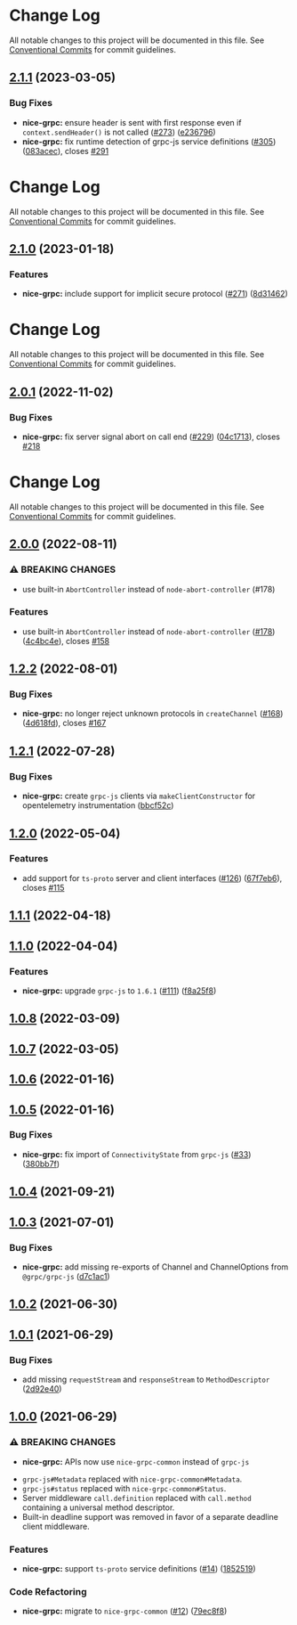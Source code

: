 # Change Log

All notable changes to this project will be documented in this file. See
[Conventional Commits](https://conventionalcommits.org) for commit guidelines.

## [2.1.1](https://github.com/deeplay-io/nice-grpc/compare/nice-grpc@2.1.0...nice-grpc@2.1.1) (2023-03-05)

### Bug Fixes

- **nice-grpc:** ensure header is sent with first response even if
  `context.sendHeader()` is not called
  ([#273](https://github.com/deeplay-io/nice-grpc/issues/273))
  ([e236796](https://github.com/deeplay-io/nice-grpc/commit/e236796e0797be439bd597d0dc42ec3aac54137f))
- **nice-grpc:** fix runtime detection of grpc-js service definitions
  ([#305](https://github.com/deeplay-io/nice-grpc/issues/305))
  ([083acec](https://github.com/deeplay-io/nice-grpc/commit/083acec990c26b65daddf31511f75440196cefa3)),
  closes [#291](https://github.com/deeplay-io/nice-grpc/issues/291)

# Change Log

All notable changes to this project will be documented in this file. See
[Conventional Commits](https://conventionalcommits.org) for commit guidelines.

## [2.1.0](https://github.com/deeplay-io/nice-grpc/compare/nice-grpc@2.0.1...nice-grpc@2.1.0) (2023-01-18)

### Features

- **nice-grpc:** include support for implicit secure protocol
  ([#271](https://github.com/deeplay-io/nice-grpc/issues/271))
  ([8d31462](https://github.com/deeplay-io/nice-grpc/commit/8d31462824caae66cd78d114c7606ed7489311d2))

# Change Log

All notable changes to this project will be documented in this file. See
[Conventional Commits](https://conventionalcommits.org) for commit guidelines.

## [2.0.1](https://github.com/deeplay-io/nice-grpc/compare/nice-grpc@2.0.0...nice-grpc@2.0.1) (2022-11-02)

### Bug Fixes

- **nice-grpc:** fix server signal abort on call end
  ([#229](https://github.com/deeplay-io/nice-grpc/issues/229))
  ([04c1713](https://github.com/deeplay-io/nice-grpc/commit/04c1713759405566f58e836c8f33c31c83a7954d)),
  closes [#218](https://github.com/deeplay-io/nice-grpc/issues/218)

# Change Log

All notable changes to this project will be documented in this file. See
[Conventional Commits](https://conventionalcommits.org) for commit guidelines.

## [2.0.0](https://github.com/deeplay-io/nice-grpc/compare/nice-grpc@1.2.2...nice-grpc@2.0.0) (2022-08-11)

### ⚠ BREAKING CHANGES

- use built-in `AbortController` instead of `node-abort-controller` (#178)

### Features

- use built-in `AbortController` instead of `node-abort-controller`
  ([#178](https://github.com/deeplay-io/nice-grpc/issues/178))
  ([4c4bc4e](https://github.com/deeplay-io/nice-grpc/commit/4c4bc4eacf38bedfbcdd5a41f4471698f7a117ed)),
  closes [#158](https://github.com/deeplay-io/nice-grpc/issues/158)

## [1.2.2](https://github.com/deeplay-io/nice-grpc/compare/nice-grpc@1.2.1...nice-grpc@1.2.2) (2022-08-01)

### Bug Fixes

- **nice-grpc:** no longer reject unknown protocols in `createChannel`
  ([#168](https://github.com/deeplay-io/nice-grpc/issues/168))
  ([4d618fd](https://github.com/deeplay-io/nice-grpc/commit/4d618fdd349381318234f38ed69af49c64628b52)),
  closes [#167](https://github.com/deeplay-io/nice-grpc/issues/167)

## [1.2.1](https://github.com/deeplay-io/nice-grpc/compare/nice-grpc@1.2.0...nice-grpc@1.2.1) (2022-07-28)

### Bug Fixes

- **nice-grpc:** create `grpc-js` clients via `makeClientConstructor` for
  opentelemetry instrumentation
  ([bbcf52c](https://github.com/deeplay-io/nice-grpc/commit/bbcf52c9806eb2a46cd2ec14af770caa33c38e6f))

## [1.2.0](https://github.com/deeplay-io/nice-grpc/compare/nice-grpc@1.1.1...nice-grpc@1.2.0) (2022-05-04)

### Features

- add support for `ts-proto` server and client interfaces
  ([#126](https://github.com/deeplay-io/nice-grpc/issues/126))
  ([67f7eb6](https://github.com/deeplay-io/nice-grpc/commit/67f7eb613455426d6b63a4027132060a8a572f65)),
  closes [#115](https://github.com/deeplay-io/nice-grpc/issues/115)

## [1.1.1](https://github.com/deeplay-io/nice-grpc/compare/nice-grpc@1.1.0...nice-grpc@1.1.1) (2022-04-18)

## [1.1.0](https://github.com/deeplay-io/nice-grpc/compare/nice-grpc@1.0.8...nice-grpc@1.1.0) (2022-04-04)

### Features

- **nice-grpc:** upgrade `grpc-js` to `1.6.1`
  ([#111](https://github.com/deeplay-io/nice-grpc/issues/111))
  ([f8a25f8](https://github.com/deeplay-io/nice-grpc/commit/f8a25f899fe94150533c298a825e995ddea824f6))

## [1.0.8](https://github.com/deeplay-io/nice-grpc/compare/nice-grpc@1.0.7...nice-grpc@1.0.8) (2022-03-09)

## [1.0.7](https://github.com/deeplay-io/nice-grpc/compare/nice-grpc@1.0.6...nice-grpc@1.0.7) (2022-03-05)

## [1.0.6](https://github.com/deeplay-io/nice-grpc/compare/nice-grpc@1.0.5...nice-grpc@1.0.6) (2022-01-16)

## [1.0.5](https://github.com/deeplay-io/nice-grpc/compare/nice-grpc@1.0.4...nice-grpc@1.0.5) (2022-01-16)

### Bug Fixes

- **nice-grpc:** fix import of `ConnectivityState` from `grpc-js`
  ([#33](https://github.com/deeplay-io/nice-grpc/issues/33))
  ([380bb7f](https://github.com/deeplay-io/nice-grpc/commit/380bb7fd31265dcef7e01dfb1715a6ccb1bd363e))

## [1.0.4](https://github.com/deeplay-io/nice-grpc/compare/nice-grpc@1.0.3...nice-grpc@1.0.4) (2021-09-21)

## [1.0.3](https://github.com/deeplay-io/nice-grpc/compare/nice-grpc@1.0.2...nice-grpc@1.0.3) (2021-07-01)

### Bug Fixes

- **nice-grpc:** add missing re-exports of Channel and ChannelOptions from
  `@grpc/grpc-js`
  ([d7c1ac1](https://github.com/deeplay-io/nice-grpc/commit/d7c1ac19b5f2a3c56515157e35a01b63469ea7cf))

## [1.0.2](https://github.com/deeplay-io/nice-grpc/compare/nice-grpc@1.0.1...nice-grpc@1.0.2) (2021-06-30)

## [1.0.1](https://github.com/deeplay-io/nice-grpc/compare/nice-grpc@1.0.0...nice-grpc@1.0.1) (2021-06-29)

### Bug Fixes

- add missing `requestStream` and `responseStream` to `MethodDescriptor`
  ([2d92e40](https://github.com/deeplay-io/nice-grpc/commit/2d92e40564f646d80dccbde6e5cda6a8eadf4ba3))

## [1.0.0](https://github.com/deeplay-io/nice-grpc/compare/79ec8f8c7c1df9d6d5df4f268acef9c86de766c9...nice-grpc@1.0.0) (2021-06-29)

### ⚠ BREAKING CHANGES

- **nice-grpc:** APIs now use `nice-grpc-common` instead of `grpc-js`

* `grpc-js#Metadata` replaced with `nice-grpc-common#Metadata`.
* `grpc-js#status` replaced with `nice-grpc-common#Status`.
* Server middleware `call.definition` replaced with `call.method` containing a
  universal method descriptor.
* Built-in deadline support was removed in favor of a separate deadline client
  middleware.

### Features

- **nice-grpc:** support `ts-proto` service definitions
  ([#14](https://github.com/deeplay-io/nice-grpc/issues/14))
  ([1852519](https://github.com/deeplay-io/nice-grpc/commit/1852519dd8cdb7f616a5a2a14bb45d8902c171c3))

### Code Refactoring

- **nice-grpc:** migrate to `nice-grpc-common`
  ([#12](https://github.com/deeplay-io/nice-grpc/issues/12))
  ([79ec8f8](https://github.com/deeplay-io/nice-grpc/commit/79ec8f8c7c1df9d6d5df4f268acef9c86de766c9))
